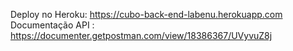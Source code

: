 Deploy no Heroku: https://cubo-back-end-labenu.herokuapp.com
Documentação API : https://documenter.getpostman.com/view/18386367/UVyvuZ8j
